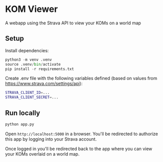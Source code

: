 # KOM Viewer

A webapp using the Strava API to view your KOMs on a world map

## Setup

Install dependencies:

```python
python3 -m venv .venv
source .venv/bin/activate
pip install -r requirements.txt
```

Create .env file with the following variables defined (based on values from https://www.strava.com/settings/api):

```bash
STRAVA_CLIENT_ID=...
STRAVA_CLIENT_SECRET=...
```

## Run locally

```bash
python app.py
```

Open `http://localhost:5000` in a browser. You'll be redirected to authorize this app by logging into your Strava account.

Once logged in you'll be redirected back to the app where you can view your KOMs overlaid on a world map.
